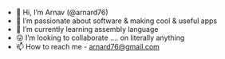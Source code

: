 - 👋 Hi, I’m Arnav (@arnard76)
- 👀 I’m passionate about software & making cool & useful apps
- 🌱 I’m currently learning assembly language
- 😜 I’m looking to collaborate .... on literally anything
- 📫 How to reach me - arnard76@gmail.com

<!---
arnard76/arnard76 is a ✨ special ✨ repository because its `README.md` (this file) appears on your GitHub profile.
You can click the Preview link to take a look at your changes.
--->
